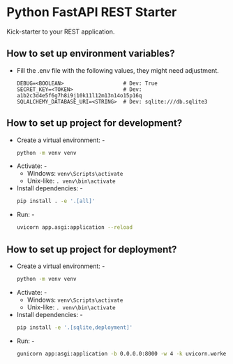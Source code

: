 # Python FastAPI REST Starter

Kick-starter to your REST application.

## How to set up environment variables?

- Fill the .env file with the following values, they might need adjustment.
  ```dotenv
  DEBUG=<BOOLEAN>                   # Dev: True
  SECRET_KEY=<TOKEN>                # Dev: a1b2c3d4e5f6g7h8i9j10k11l12m13n14o15p16q
  SQLALCHEMY_DATABASE_URI=<STRING>  # Dev: sqlite:///db.sqlite3
  ```

## How to set up project for development?

- Create a virtual environment: -
  ```bash
  python -m venv venv
  ```
- Activate: -
    - Windows: `venv\Scripts\activate`
    - Unix-like: `. venv\bin\activate`
- Install dependencies: -
  ```bash
  pip install . -e '.[all]'
  ```
- Run: -
  ```bash
  uvicorn app.asgi:application --reload
  ```

## How to set up project for deployment?

- Create a virtual environment: -
  ```bash
  python -m venv venv
  ```
- Activate: -
    - Windows: `venv\Scripts\activate`
    - Unix-like: `. venv\bin\activate`
- Install dependencies: -
  ```bash
  pip install -e '.[sqlite,deployment]'
  ```
- Run: -
  ```bash
  gunicorn app:asgi:application -b 0.0.0.0:8000 -w 4 -k uvicorn.workers.UvicornWorker --log-level INFO
  ```
